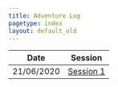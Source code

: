 ```yaml
---
title: Adventure Log
pagetype: index
layout: default_old
---
```


| Date       | Session                      |
| ---------- | ---------------------------- |
| 21/06/2020 | [Session 1](Session1.html)   |
